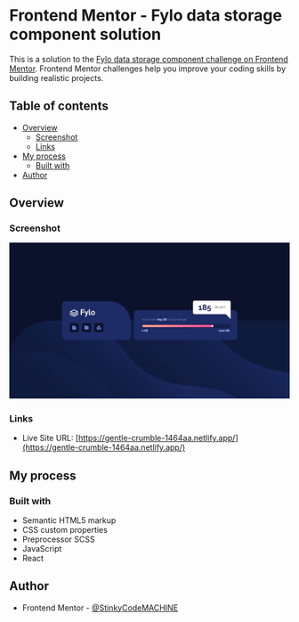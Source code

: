 # Frontend Mentor - Fylo data storage component solution

This is a solution to the [Fylo data storage component challenge on Frontend Mentor](https://www.frontendmentor.io/challenges/fylo-data-storage-component-1dZPRbV5n). Frontend Mentor challenges help you improve your coding skills by building realistic projects.

## Table of contents

- [Overview](#overview)
  - [Screenshot](#screenshot)
  - [Links](#links)
- [My process](#my-process)
  - [Built with](#built-with)
- [Author](#author)

## Overview

### Screenshot

![](./screenshot.png)

### Links

- Live Site URL: [https://gentle-crumble-1464aa.netlify.app/](https://gentle-crumble-1464aa.netlify.app/)

## My process

### Built with

- Semantic HTML5 markup
- CSS custom properties
- Preprocessor SCSS
- JavaScript
- React

## Author

- Frontend Mentor - [@StinkyCodeMACHINE](https://www.frontendmentor.io/profile/StinkyCodeMACHINE)
